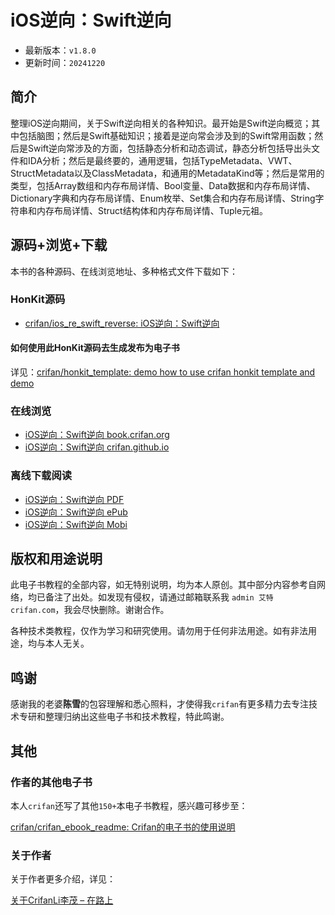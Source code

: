 # iOS逆向：Swift逆向

* 最新版本：`v1.8.0`
* 更新时间：`20241220`

## 简介

整理iOS逆向期间，关于Swift逆向相关的各种知识。最开始是Swift逆向概览；其中包括脑图；然后是Swift基础知识；接着是逆向常会涉及到的Swift常用函数；然后是Swift逆向常涉及的方面，包括静态分析和动态调试，静态分析包括导出头文件和IDA分析；然后是最终要的，通用逻辑，包括TypeMetadata、VWT、StructMetadata以及ClassMetadata，和通用的MetadataKind等；然后是常用的类型，包括Array数组和内存布局详情、Bool变量、Data数据和内存布局详情、Dictionary字典和内存布局详情、Enum枚举、Set集合和内存布局详情、String字符串和内存布局详情、Struct结构体和内存布局详情、Tuple元祖。

## 源码+浏览+下载

本书的各种源码、在线浏览地址、多种格式文件下载如下：

### HonKit源码

* [crifan/ios_re_swift_reverse: iOS逆向：Swift逆向](https://github.com/crifan/ios_re_swift_reverse)

#### 如何使用此HonKit源码去生成发布为电子书

详见：[crifan/honkit_template: demo how to use crifan honkit template and demo](https://github.com/crifan/honkit_template)

### 在线浏览

* [iOS逆向：Swift逆向 book.crifan.org](https://book.crifan.org/books/ios_re_swift_reverse/website/)
* [iOS逆向：Swift逆向 crifan.github.io](https://crifan.github.io/ios_re_swift_reverse/website/)

### 离线下载阅读

* [iOS逆向：Swift逆向 PDF](https://book.crifan.org/books/ios_re_swift_reverse/pdf/ios_re_swift_reverse.pdf)
* [iOS逆向：Swift逆向 ePub](https://book.crifan.org/books/ios_re_swift_reverse/epub/ios_re_swift_reverse.epub)
* [iOS逆向：Swift逆向 Mobi](https://book.crifan.org/books/ios_re_swift_reverse/mobi/ios_re_swift_reverse.mobi)

## 版权和用途说明

此电子书教程的全部内容，如无特别说明，均为本人原创。其中部分内容参考自网络，均已备注了出处。如发现有侵权，请通过邮箱联系我 `admin 艾特 crifan.com`，我会尽快删除。谢谢合作。

各种技术类教程，仅作为学习和研究使用。请勿用于任何非法用途。如有非法用途，均与本人无关。

## 鸣谢

感谢我的老婆**陈雪**的包容理解和悉心照料，才使得我`crifan`有更多精力去专注技术专研和整理归纳出这些电子书和技术教程，特此鸣谢。

## 其他

### 作者的其他电子书

本人`crifan`还写了其他`150+`本电子书教程，感兴趣可移步至：

[crifan/crifan_ebook_readme: Crifan的电子书的使用说明](https://github.com/crifan/crifan_ebook_readme)

### 关于作者

关于作者更多介绍，详见：

[关于CrifanLi李茂 – 在路上](https://www.crifan.org/about/)
